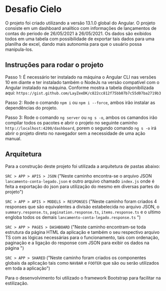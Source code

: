 # Desafio Cielo

O projeto foi criado utilizando a versão 13.1.0 global do Angular.
O projeto consiste em um dashboard analítico com informações de lançamentos de contas do periodo de 26/05/2021 à 26/05/2021. Os dados são exibidos todos em uma tabela com possibilidade de exportar tais dados para uma planilha de excel, dando mais autonomia para que o usuário possa manipula-los.

## Instruções para rodar o projeto

Passo 1: É necessário ter instalado na máquina o Angular CLI nas versões 10 em diante e ter instalado também o NodeJs na versão compatível com o Angular instalado na máquina.
Conforme mostra a tabela disponibilizada aqui: `https://gist.github.com/LayZeeDK/c822cc812f75bb07b7c55d07ba2719b3`

Passo 2:
Rode o comando `npm i` ou `npm i --force`, ambos irão instalar as dependências do projeto.

Passo 3:
Rode o comando `ng server` ou `ng s -o`, ambos os camandos irão compilar todos os pacotes e abrir o projeto no seguinte caminho `http://localhost:4200/dashboard`, porem o segundo comando `ng s -o` irá abrir o projeto direto no navegador sem a necessidade de uma ação manual.

## Arquitetura

Para a construção deste projeto foi utilizada a arquitetura de pastas abaixo:

`SRC > APP > APIS > JSON` ("Neste caminho encontra-se o arquivo JSON `lancamento-conta-legado.json` e outro arquivo chamado `index.js` onde é feita a exportação do json para utilização do mesmo em diversas partes do projeto")

`SRC > APP > APIS > MODELS > RESPONSES` ("Neste caminho foram criados 4 responses que são equivalentes a divisão estabelecida no arquivo JSON, o `summary.response.ts`, `pagination.response.ts`, `items.response.ts` e o ultimo engloba todos os demais `lancamento-conta-legado.response.ts` ")

`SRC > APP > PAGES > DASHBOARD` ("Neste caminho encontram-se toda estrutura da página HTML da aplicação e também o seu respectivo arquivo TS com as lógicas necessárias para o funcionamento, tais com ordenação, paginação e a ligação do response com JSON para exibir os dados na página ")

`SRC > APP > SHARED` ("Neste caminho foram criados os componentes globais da aplicação tais como `NAVBAR` e `FOOTER` que são ou serão utilizados em toda a aplicação")

Para o desenvolvimento foi utilizado o framework Bootstrap para facilitar na estilização. 
